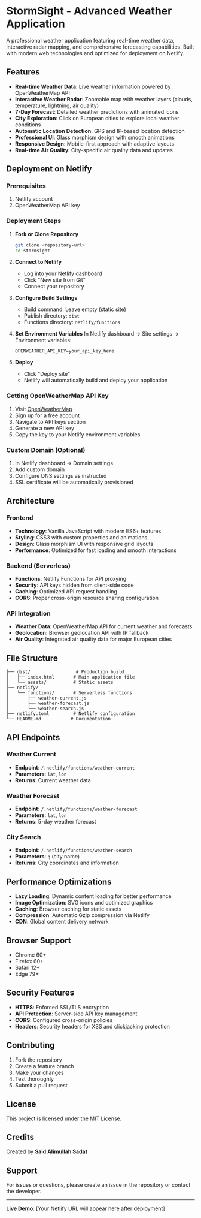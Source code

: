 # StormSight - Advanced Weather Application

A professional weather application featuring real-time weather data, interactive radar mapping, and comprehensive forecasting capabilities. Built with modern web technologies and optimized for deployment on Netlify.

## Features

- **Real-time Weather Data**: Live weather information powered by OpenWeatherMap API
- **Interactive Weather Radar**: Zoomable map with weather layers (clouds, temperature, lightning, air quality)
- **7-Day Forecast**: Detailed weather predictions with animated icons
- **City Exploration**: Click on European cities to explore local weather conditions
- **Automatic Location Detection**: GPS and IP-based location detection
- **Professional UI**: Glass morphism design with smooth animations
- **Responsive Design**: Mobile-first approach with adaptive layouts
- **Real-time Air Quality**: City-specific air quality data and updates

## Deployment on Netlify

### Prerequisites

1. Netlify account
2. OpenWeatherMap API key

### Deployment Steps

1. **Fork or Clone Repository**
   ```bash
   git clone <repository-url>
   cd stormsight
   ```

2. **Connect to Netlify**
   - Log into your Netlify dashboard
   - Click "New site from Git"
   - Connect your repository

3. **Configure Build Settings**
   - Build command: Leave empty (static site)
   - Publish directory: `dist`
   - Functions directory: `netlify/functions`

4. **Set Environment Variables**
   In Netlify dashboard → Site settings → Environment variables:
   ```
   OPENWEATHER_API_KEY=your_api_key_here
   ```

5. **Deploy**
   - Click "Deploy site"
   - Netlify will automatically build and deploy your application

### Getting OpenWeatherMap API Key

1. Visit [OpenWeatherMap](https://openweathermap.org/api)
2. Sign up for a free account
3. Navigate to API keys section
4. Generate a new API key
5. Copy the key to your Netlify environment variables

### Custom Domain (Optional)

1. In Netlify dashboard → Domain settings
2. Add custom domain
3. Configure DNS settings as instructed
4. SSL certificate will be automatically provisioned

## Architecture

### Frontend
- **Technology**: Vanilla JavaScript with modern ES6+ features
- **Styling**: CSS3 with custom properties and animations
- **Design**: Glass morphism UI with responsive grid layouts
- **Performance**: Optimized for fast loading and smooth interactions

### Backend (Serverless)
- **Functions**: Netlify Functions for API proxying
- **Security**: API keys hidden from client-side code
- **Caching**: Optimized API request handling
- **CORS**: Proper cross-origin resource sharing configuration

### API Integration
- **Weather Data**: OpenWeatherMap API for current weather and forecasts
- **Geolocation**: Browser geolocation API with IP fallback
- **Air Quality**: Integrated air quality data for major European cities

## File Structure

```
├── dist/                 # Production build
│   ├── index.html       # Main application file
│   └── assets/          # Static assets
├── netlify/
│   └── functions/       # Serverless functions
│       ├── weather-current.js
│       ├── weather-forecast.js
│       └── weather-search.js
├── netlify.toml         # Netlify configuration
└── README.md           # Documentation
```

## API Endpoints

### Weather Current
- **Endpoint**: `/.netlify/functions/weather-current`
- **Parameters**: `lat`, `lon`
- **Returns**: Current weather data

### Weather Forecast
- **Endpoint**: `/.netlify/functions/weather-forecast`
- **Parameters**: `lat`, `lon`
- **Returns**: 5-day weather forecast

### City Search
- **Endpoint**: `/.netlify/functions/weather-search`
- **Parameters**: `q` (city name)
- **Returns**: City coordinates and information

## Performance Optimizations

- **Lazy Loading**: Dynamic content loading for better performance
- **Image Optimization**: SVG icons and optimized graphics
- **Caching**: Browser caching for static assets
- **Compression**: Automatic Gzip compression via Netlify
- **CDN**: Global content delivery network

## Browser Support

- Chrome 60+
- Firefox 60+
- Safari 12+
- Edge 79+

## Security Features

- **HTTPS**: Enforced SSL/TLS encryption
- **API Protection**: Server-side API key management
- **CORS**: Configured cross-origin policies
- **Headers**: Security headers for XSS and clickjacking protection

## Contributing

1. Fork the repository
2. Create a feature branch
3. Make your changes
4. Test thoroughly
5. Submit a pull request

## License

This project is licensed under the MIT License.

## Credits

Created by **Said Alimullah Sadat**

## Support

For issues or questions, please create an issue in the repository or contact the developer.

---

**Live Demo**: [Your Netlify URL will appear here after deployment]